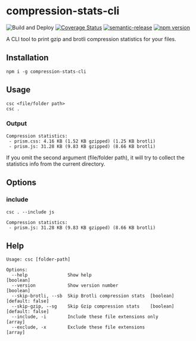 # compression-stats-cli

![Build and Deploy](https://github.com/rajasegar/compression-stats-cli/workflows/Build%20and%20Deploy/badge.svg)
[![Coverage Status](https://coveralls.io/repos/github/rajasegar/compression-stats-cli/badge.svg?branch=master)](https://coveralls.io/github/rajasegar/compression-stats-cli?branch=master)
[![semantic-release](https://img.shields.io/badge/%20%20%F0%9F%93%A6%F0%9F%9A%80-semantic--release-e10079.svg)](https://github.com/semantic-release/semantic-release)
[![npm version](http://img.shields.io/npm/v/compression-stats-cli.svg?style=flat)](https://npmjs.org/package/compression-stats-cli "View this project on npm")

A CLI tool to print gzip and brotli compression statistics for your files.

## Installation
```
npm i -g compression-stats-cli
```

## Usage 

```
csc <file/folder path>
csc .
```

### Output
```
Compression statistics:
 - prism.css: 4.16 KB (1.52 KB gzipped) (1.25 KB brotli)
 - prism.js: 31.28 KB (9.83 KB gzipped) (8.66 KB brotli)
```

If you omit the second argument (file/folder path), it will try to collect
the statistics info from the current directory.

## Options

### include

```
csc . --include js

Compression statistics:
 - prism.js: 31.28 KB (9.83 KB gzipped) (8.66 KB brotli)
```


## Help

```
Usage: csc [folder-path]

Options:
  --help               Show help                                       [boolean]
  --version            Show version number                             [boolean]
  --skip-brotli, --sb  Skip Brotli compression stats  [boolean] [default: false]
  --skip-gzip, --sg    Skip Gzip compression stats    [boolean] [default: false]
  --include, -i        Include these file extensions only                [array]
  --exclude, -x        Exclude these file extensions                     [array]
``````
